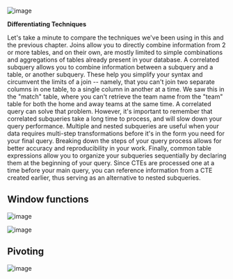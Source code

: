 ![image](https://github.com/artempohribnyi/sql_notes/assets/113499718/fb8efe5a-624c-498b-8fca-9fd7e0da5def)

**Differentiating Techniques**

Let's take a minute to compare the techniques we've been using in this and the previous chapter. Joins allow you to directly combine information from 2 or more tables, and on their own, are mostly limited to simple combinations and aggregations of tables already present in your database. A correlated subquery allows you to combine information between a subquery and a table, or another subquery. These help you simplify your syntax and circumvent the limits of a join -- namely, that you can't join two separate columns in one table, to a single column in another at a time. We saw this in the "match" table, where you can't retrieve the team name from the "team" table for both the home and away teams at the same time. A correlated query can solve that problem. However, it's important to remember that correlated subqueries take a long time to process, and will slow down your query performance. Multiple and nested subqueries are useful when your data requires multi-step transformations before it's in the form you need for your final query. Breaking down the steps of your query process allows for better accuracy and reproducibility in your work. Finally, common table expressions allow you to organize your subqueries sequentially by declaring them at the beginning of your query. Since CTEs are processed one at a time before your main query, you can reference information from a CTE created earlier, thus serving as an alternative to nested subqueries.

## Window functions
![image](https://github.com/artempohribnyi/sql/assets/113499718/766b04ab-e6ce-4798-8e7e-412b343b356a)

![image](https://github.com/artempohribnyi/sql/assets/113499718/0d42ce16-e97b-4ebf-af2e-e06dac89d33c)

## Pivoting

![image](https://github.com/artempohribnyi/sql/assets/113499718/32975d04-1048-4632-9cec-bc350bec48b1)
